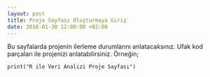```yaml
---
layout: post
title: Proje Sayfası Oluşturmaya Giriş
date: 2016-01-30 12:00:00 +02:00
---
```


Bu sayfalarda projenin ilerleme durumlarını anlatacaksınız. Ufak kod parçaları ile projenizi anlatabilirsiniz. Örneğin;

```{r}
print("R ile Veri Analizi Proje Sayfası")
```